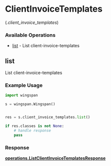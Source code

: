 # ClientInvoiceTemplates
(*.client_invoice_templates*)

### Available Operations

* [list](#list) - List client-invoice-templates

## list

List client-invoice-templates

### Example Usage

```python
import wingspan

s = wingspan.Wingspan()


res = s.client_invoice_templates.list()

if res.classes is not None:
    # handle response
    pass
```


### Response

**[operations.ListClientInvoiceTemplatesResponse](../../models/operations/listclientinvoicetemplatesresponse.md)**


